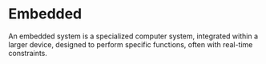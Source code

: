 # Embedded
An embedded system is a specialized computer system, integrated within a larger device, designed to perform specific functions, often with real-time constraints.
